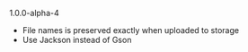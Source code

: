 1.0.0-alpha-4
- File names is preserved exactly when uploaded to storage
- Use Jackson instead of Gson 